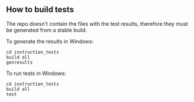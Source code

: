 ## How to build tests

The repo doesn't contain the files with the test results, therefore they must
be generated from a stable build.

To generate the results in Windows:

```batch
cd instruction_tests
build all
genresults
```
To run tests in Windows:

```batch
cd instruction_tests
build all
test
```